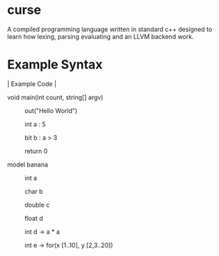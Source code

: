 # curse
A compiled programming language written in standard c++ designed to learn how lexing, parsing evaluating and an LLVM backend work.

<h1>Example Syntax</h1>
<p>| Example Code |<p>
<p>void main(int count, string[] argv)</p>
<p style="margin-left: 40px;">  out("Hello World")</p>
<p style="margin-left: 40px;">  int a : 5</p>
<p style="margin-left: 40px;">  bit b : a > 3</p>
<p style="margin-left: 40px;">  return 0</p>
<p></p>
<p>model banana</p>
<p style="margin-left: 40px;">  int a</p>
<p style="margin-left: 40px;">  char b</p>
<p style="margin-left: 40px;">  double c</p>
<p style="margin-left: 40px;">  float d</p>
<p style="margin-left: 40px;">  int d -> a * a</p>
<p style="margin-left: 40px;">  int e -> for(x [1..10], y [2,3..20]) </p>
